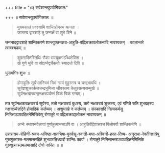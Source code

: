 +++
title = "४३ सर्वशान्त्युपयोगिकालः"

+++
॥ सर्वशान्त्युपयोगिकालः ॥ 

> मुख्यकालं प्रवक्ष्यामि शान्तिहोमस्य यत्नतः ।  
जातस्य द्वादशाहे तु जन्मर्क्षे वा शुभे दिने ॥

जननाद्द्वादशाहे शान्तिकरणे शान्त्युक्तनक्षत्र-आहुति-वह्निचक्रावलोकनादि नावश्यकम् । कालान्तरे त्वावश्यकम् ॥ 

> शुक्लादितस्तिथिः सैका वारयुक्ताऽब्धिशेषिता ।  
खे गुणे भुवि वा सोऽग्नेर्द्व्येकयोः स्यादधो दिवि ॥ 

भूमावग्निः शुभः ॥ 

> होमाहुतिः सूर्यभतस्त्रिभं त्रिभं गण्यं मुहुस्तत्र च चन्द्रभावधि ।  
सूर्यज्ञशुक्रार्कजचन्द्रभूमिजा जीवस्तमः केतुरसत्यसन्मुखे ॥  
सूर्यनक्षत्राच्चन्द्रनक्षत्रपर्यन्तं त्रिकं त्रिकं गण्यम् । 

तत्र सूर्यनक्षत्रान्नक्षत्रत्रयं सूर्यस्य, ततो नक्षत्रत्रयं बुधस्य, ततो नक्षत्रत्रयं शुक्रस्य, एवं गणिते सति शुभग्रहस्य नक्षत्रञ्चेत्तद्दिने होमादिकं कर्तव्यम् । अशुभग्रहे न कर्तव्यम् । संस्कारादि नित्यकर्मसु निमित्ताऽव्यवहितनैमित्तिकेषु रोगातुरे च वह्निचक्राद्यलोकनं नावश्यकम् ॥ 

> अग्नेः स्थापनवेलायां पूर्णाहुत्यामथाऽपि वा । 
आहुतिर्वह्निवासश्च विलोक्यौ शान्तिकर्मणि ॥

उत्तरात्रय-रोहिणी-श्रवण-धनिष्ठा-शतभिषा-पुनर्वसू-स्वाती-मघा-अश्विनी-हस्त-तिष्य-
अनूराधा-रेवतीनक्षत्रेषु गुरुशुक्रास्त-मलमासरहिते शुभवारतिथ्यादौ शान्तिः कार्या । रोगातुरे निमित्तान्तराऽव्यवहितनैमित्तिके गुरुशुक्रास्तमलमासादि दोषो नास्ति ॥  ॥